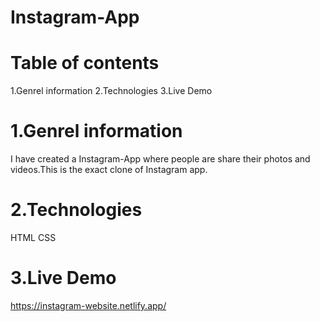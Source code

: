 # Instagram-App
 # Table of contents
 1.Genrel information 2.Technologies 3.Live Demo 

# 1.Genrel information
I have created a Instagram-App  where people are share their photos and videos.This is the exact clone of Instagram app. 

# 2.Technologies
HTML
CSS

# 3.Live Demo
https://instagram-website.netlify.app/

